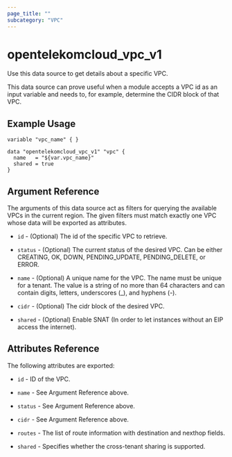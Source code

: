 ```yaml
---
page_title: ""
subcategory: "VPC"
---
```


# opentelekomcloud_vpc_v1

Use this data source to get details about a specific VPC.

This data source can prove useful when a module accepts a VPC id as an input variable and needs to, for example, determine the CIDR block of that VPC.

## Example Usage

```hcl
variable "vpc_name" { }

data "opentelekomcloud_vpc_v1" "vpc" {
  name   = "${var.vpc_name}"
  shared = true
}
```

## Argument Reference

The arguments of this data source act as filters for querying the available VPCs in the current region. The given filters must match exactly one VPC whose data will be exported as attributes.

* `id` - (Optional) The id of the specific VPC to retrieve.

* `status` - (Optional) The current status of the desired VPC. Can be either CREATING, OK, DOWN, PENDING_UPDATE, PENDING_DELETE, or ERROR.

* `name` - (Optional) A unique name for the VPC. The name must be unique for a tenant. The value is a string of no more than 64 characters and can contain digits, letters, 
  underscores (_), and hyphens (-).

* `cidr` - (Optional) The cidr block of the desired VPC.

* `shared` - (Optional) Enable SNAT (In order to let instances without an EIP access the internet).



## Attributes Reference

The following attributes are exported:

* `id` - ID of the VPC.

* `name` -  See Argument Reference above.

* `status` - See Argument Reference above.

* `cidr` - See Argument Reference above.

* `routes` - The list of route information with destination and nexthop fields.

* `shared` - Specifies whether the cross-tenant sharing is supported.
